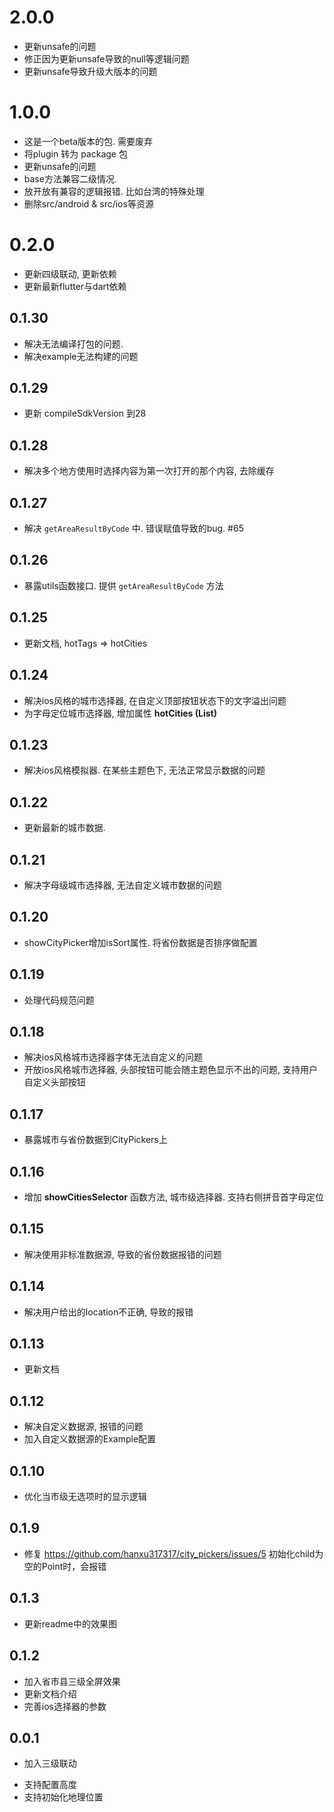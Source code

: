 # 2.0.0
- 更新unsafe的问题
- 修正因为更新unsafe导致的null等逻辑问题
- 更新unsafe导致升级大版本的问题

# 1.0.0
- 这是一个beta版本的包. 需要废弃
- 将plugin 转为 package 包
- 更新unsafe的问题
- base方法兼容二级情况.
- 放开放有兼容的逻辑报错. 比如台湾的特殊处理
- 删除src/android & src/ios等资源

# 0.2.0
- 更新四级联动, 更新依赖
- 更新最新flutter与dart依赖

## 0.1.30
- 解决无法编译打包的问题.
- 解决example无法构建的问题


## 0.1.29
- 更新 compileSdkVersion 到28

## 0.1.28
-  解决多个地方使用时选择内容为第一次打开的那个内容, 去除缓存

## 0.1.27
- 解决 `getAreaResultByCode` 中. 错误赋值导致的bug. #65

## 0.1.26
- 暴露utils函数接口. 提供 `getAreaResultByCode` 方法
## 0.1.25
- 更新文档, hotTags => hotCities

## 0.1.24
- 解决ios风格的城市选择器, 在自定义顶部按钮状态下的文字溢出问题
- 为字母定位城市选择器, 增加属性 **hotCities (List<HotCity>)**
## 0.1.23
- 解决ios风格模拟器. 在某些主题色下, 无法正常显示数据的问题

## 0.1.22
- 更新最新的城市数据.

## 0.1.21
- 解决字母级城市选择器, 无法自定义城市数据的问题

## 0.1.20
- showCityPicker增加isSort属性. 将省份数据是否排序做配置

## 0.1.19
- 处理代码规范问题
## 0.1.18
- 解决ios风格城市选择器字体无法自定义的问题
- 开放ios风格城市选择器, 头部按钮可能会随主题色显示不出的问题, 支持用户自定义头部按钮

## 0.1.17
- 暴露城市与省份数据到CityPickers上

## 0.1.16
- 增加 **showCitiesSelector** 函数方法, 城市级选择器. 支持右侧拼音首字母定位
## 0.1.15
- 解决使用非标准数据源, 导致的省份数据报错的问题
## 0.1.14
- 解决用户给出的location不正确, 导致的报错
## 0.1.13
- 更新文档
## 0.1.12
- 解决自定义数据源, 报错的问题
- 加入自定义数据源的Example配置
## 0.1.10
- 优化当市级无选项时的显示逻辑
## 0.1.9
- 修复 https://github.com/hanxu317317/city_pickers/issues/5 初始化child为空的Point时，会报错

## 0.1.3
- 更新readme中的效果图
## 0.1.2
- 加入省市县三级全屏效果
- 更新文档介绍
- 完善ios选择器的参数

## 0.0.1

* 加入三级联动
- 支持配置高度
- 支持初始化地理位置
